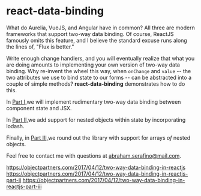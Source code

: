 # react-data-binding

What do Aurelia, VueJS, and Angular have in common? All three are modern frameworks that support two-way data binding.
Of course, ReactJS famously omits this feature, and I believe the standard excuse runs along the lines of,
"Flux is better."

Write enough change handlers, and you will eventually realize that what you are doing amounts to implementing your own
version of two-way data binding. Why re-invent the wheel this way, when `onChange` and `value` -- the two attributes we
use to bind state to our forms -- can be abstracted into a couple of simple methods? **react-data-binding**
demonstrates how to do this.

In [Part I,](https://github.com/abraham-serafino/react-data-binding/tree/Part-I)we
will implement rudimentary two-way data binding between component state and JSX.

In [Part II,](https://github.com/abraham-serafino/react-data-binding/tree/Part-II)we
add support for nested objects within state by incorporating lodash.

Finally, in [Part III,](https://github.com/abraham-serafino/react-data-binding/tree/Part-III)we
round out the library with support for arrays _of_ nested objects.

Feel free to contact me with questions at [abraham.serafino@mail.com](mailto:abraham.serafino@mail.com).


https://objectpartners.com/2017/04/12/two-way-data-binding-in-reactjs
https://objectpartners.com/2017/04/12/two-way-data-binding-in-reactjs-part-ii
https://objectpartners.com/2017/04/12/two-way-data-binding-in-reactjs-part-iii
